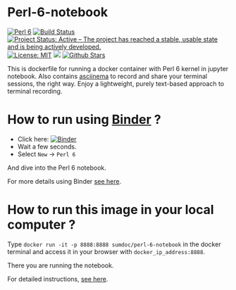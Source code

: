 # Perl-6-notebook

[![Perl 6](https://img.shields.io/badge/Perl%206-2018.01-blue.svg)](https://rakudo.perl6.org/downloads/star/)
[![Build Status](https://img.shields.io/travis/sumandoc/Perl-6-notebook.svg?label=Travis-CI)](https://travis-ci.org/sumandoc/Perl-6-notebook)
[![Project Status: Active – The project has reached a stable, usable state and is being actively developed.](http://www.repostatus.org/badges/latest/active.svg)](http://www.repostatus.org/#active)
[![License: MIT](https://img.shields.io/badge/License-MIT-yellow.svg)](https://opensource.org/licenses/MIT)
[![](https://images.microbadger.com/badges/image/sumdoc/perl-6-notebook.svg)](https://microbadger.com/images/sumdoc/perl-6-notebook "Get your own image badge on microbadger.com")
[![Github Stars](https://img.shields.io/github/stars/sumandoc/Perl-6-notebook.svg?style=social&label=Github)](https://github.com/sumandoc/Perl-6-notebook)


This is dockerfile for running a docker container with Perl 6 kernel in jupyter notebook. Also contains [asciinema](https://asciinema.org/) to record and share your terminal sessions, the right way. Enjoy a lightweight, purely text-based approach to terminal recording.


# How to run using [Binder](https://mybinder.org/) ?


+ Click here: [![Binder](https://mybinder.org/badge.svg)](https://mybinder.org/v2/gh/sumandoc/Perl-6-notebook/master?urlpath=lab)
+ Wait a few seconds.
+ Select `New` -> `Perl 6`

And dive into the Perl 6 notebook.

For more details using Binder [see here](https://sumdoc.wordpress.com/2018/01/04/using-perl-6-notebooks-in-binder/).

# How to run this image in your local computer ?

Type `docker run -it -p 8888:8888 sumdoc/perl-6-notebook` in the docker terminal and access it in your browser with
`docker_ip_address:8888`.

There you are running the notebook.

For detailed instructions, [see here](https://sumdoc.wordpress.com/2017/09/06/how-to-run-perl-6-notebook/).

